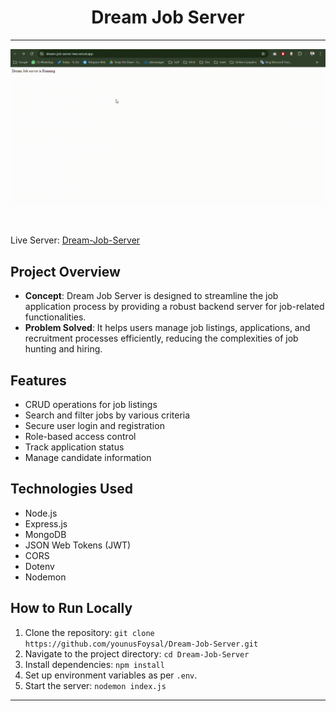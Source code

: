 
<h1 align="center">Dream Job Server </h1>

---

<p align="center">
  <img src="images/dreamJobServer.gif" alt="Hr Hub Pro Server">
</p>
<br>

Live Server: [Dream-Job-Server](https://dream-job-server-two.vercel.app/)


## Project Overview
- **Concept**: Dream Job Server is designed to streamline the job application process by providing a robust backend server for job-related functionalities.
- **Problem Solved**: It helps users manage job listings, applications, and recruitment processes efficiently, reducing the complexities of job hunting and hiring.

## Features

- CRUD operations for job listings
- Search and filter jobs by various criteria
- Secure user login and registration
- Role-based access control
- Track application status
- Manage candidate information

## Technologies Used
- Node.js
- Express.js
- MongoDB
- JSON Web Tokens (JWT)
- CORS
- Dotenv
- Nodemon

## How to Run Locally
1. Clone the repository: `git clone https://github.com/younusFoysal/Dream-Job-Server.git`
2. Navigate to the project directory: `cd Dream-Job-Server`
3. Install dependencies: `npm install`
4. Set up environment variables as per `.env`.
5. Start the server: `nodemon index.js`

---

